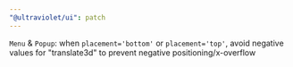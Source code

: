 ```yaml
---
"@ultraviolet/ui": patch
---
```


`Menu` & `Popup`: when `placement='bottom'` or `placement='top'`, avoid negative values for "translate3d" to prevent negative positioning/x-overflow
